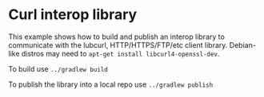 # Curl interop library

This example shows how to build and publish an interop library to communicate with the lubcurl,
HTTP/HTTPS/FTP/etc client library. Debian-like distros may need to 
`apt-get install libcurl4-openssl-dev`.

To build use `../gradlew build`

To publish the library into a local repo use `../gradlew publish`

